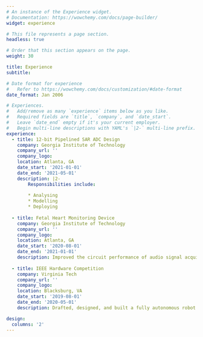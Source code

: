 ```yaml
---
# An instance of the Experience widget.
# Documentation: https://wowchemy.com/docs/page-builder/
widget: experience

# This file represents a page section.
headless: true

# Order that this section appears on the page.
weight: 30

title: Experience
subtitle:

# Date format for experience
#   Refer to https://wowchemy.com/docs/customization/#date-format
date_format: Jan 2006

# Experiences.
#   Add/remove as many `experience` items below as you like.
#   Required fields are `title`, `company`, and `date_start`.
#   Leave `date_end` empty if it's your current employer.
#   Begin multi-line descriptions with YAML's `|2-` multi-line prefix.
experience:
  - title: 12-bit Pipelined SAR ADC Design
    company: Georgia Institute of Technology
    company_url: ''
    company_logo: 
    location: Atlanta, GA
    date_start: '2021-01-01'
    date_end: '2021-05-01'
    description: |2-
        Responsibilities include:
        
        * Analysing
        * Modelling
        * Deploying
        
  - title: Fetal Heart Monitoring Device
    company: Georgia Institute of Technology
    company_url: ''
    company_logo: 
    location: Atlanta, GA
    date_start: '2020-08-01'
    date_end: '2021-01-01'
    description: Improved the circuit performance of audio signal acquisition by utilizing 5th order Bessel low pass and high pass filter
    
  - title: IEEE Hardware Competition
    company: Virginia Tech
    company_url: ''
    company_logo: 
    location: Blacksburg, VA
    date_start: '2019-08-01'
    date_end: '2020-05-01'
    description: Drafted, designed, and built a fully autonomous robot

design:
  columns: '2'
---
```

